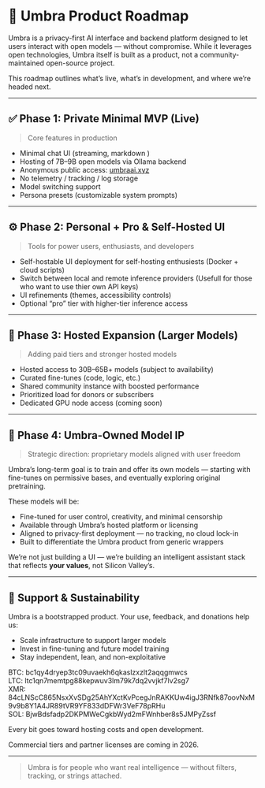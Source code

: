# 📍 Umbra Product Roadmap

Umbra is a privacy-first AI interface and backend platform designed to let users interact with open models — without compromise. While it leverages open technologies, Umbra itself is built as a product, not a community-maintained open-source project.

This roadmap outlines what’s live, what’s in development, and where we’re headed next.

---

## ✅ Phase 1: Private Minimal MVP (Live)

> Core features in production

- Minimal chat UI (streaming, markdown )
- Hosting of 7B–9B open models via Ollama backend
- Anonymous public access: [umbraai.xyz](https://umbraai.xyz)
- No telemetry / tracking / log storage
- Model switching support
- Persona presets (customizable system prompts)

---

## ⚙️ Phase 2: Personal + Pro & Self-Hosted UI

> Tools for power users, enthusiasts, and developers

- Self-hostable UI deployment for self-hosting enthusiests (Docker + cloud scripts)
- Switch between local and remote inference providers (Usefull for those who want to use thier own API keys)
- UI refinements (themes, accessibility controls)
- Optional “pro” tier with higher-tier inference access

---

## 🚀 Phase 3: Hosted Expansion (Larger Models)

> Adding paid tiers and stronger hosted models

- Hosted access to 30B–65B+ models (subject to availability)
- Curated fine-tunes (code, logic, etc.)
- Shared community instance with boosted performance
- Prioritized load for donors or subscribers
- Dedicated GPU node access (coming soon)

---

## 🧠 Phase 4: Umbra-Owned Model IP

> Strategic direction: proprietary models aligned with user freedom

Umbra’s long-term goal is to train and offer its own models — starting with fine-tunes on permissive bases, and eventually exploring original pretraining.

These models will be:

- Fine-tuned for user control, creativity, and minimal censorship
- Available through Umbra’s hosted platform or licensing
- Aligned to privacy-first deployment — no tracking, no cloud lock-in
- Built to differentiate the Umbra product from generic wrappers

We’re not just building a UI — we’re building an intelligent assistant stack that reflects **your values**, not Silicon Valley’s.

---

## 💸 Support & Sustainability

Umbra is a bootstrapped product. Your use, feedback, and donations help us:

- Scale infrastructure to support larger models
- Invest in fine-tuning and future model training
- Stay independent, lean, and non-exploitative

BTC: bc1qy4dryep3tc09uvaekh6qkaslzxzlt2aqqgmwcs    
LTC: ltc1qn7memtpg88kepwuv3lm79k7dq2vvjkf7lv2sg7      
XMR: 84cLNScC865NsxXvSDg25AhYXctKvPcegJnRAKKUw4igJ3RNfk87oovNxM9v9b8Y1A4JR89tVR9YF833dDFWr3VeF78pRHu      
SOL: BjwBdsfadp2DKPMWeCgkbWyd2mFWnhber8s5JMPyZssf    

Every bit goes toward hosting costs and open development.

Commercial tiers and partner licenses are coming in 2026.

---

> Umbra is for people who want real intelligence — without filters, tracking, or strings attached.

